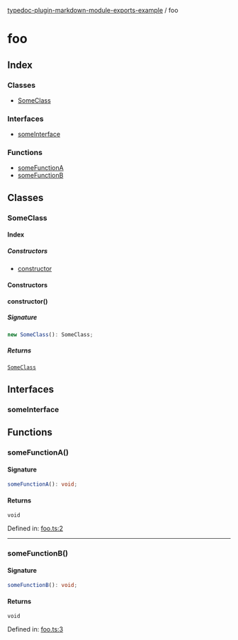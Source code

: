 [typedoc-plugin-markdown-module-exports-example](README.md) / foo

# foo

## Index

### Classes

- [SomeClass](foo.md#someclass)

### Interfaces

- [someInterface](foo.md#someinterface)

### Functions

- [someFunctionA](foo.md#somefunctiona)
- [someFunctionB](foo.md#somefunctionb)

## Classes

### SomeClass

#### Index

##### Constructors

- [constructor](foo.md#constructor)

#### Constructors

#### constructor()

##### Signature

```ts
new SomeClass(): SomeClass;
```

##### Returns

[`SomeClass`](foo.md#someclass)

## Interfaces

### someInterface

## Functions

### someFunctionA()

#### Signature

```ts
someFunctionA(): void;
```

#### Returns

`void`

Defined in:  [foo.ts:2](https://github.com/tgreyuk/typedoc-plugin-markdown-module-exports-example/blob/70e2259/src/foo.ts#L2)

---

### someFunctionB()

#### Signature

```ts
someFunctionB(): void;
```

#### Returns

`void`

Defined in:  [foo.ts:3](https://github.com/tgreyuk/typedoc-plugin-markdown-module-exports-example/blob/70e2259/src/foo.ts#L3)

